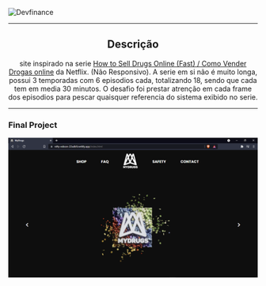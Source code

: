 <img src="/mydrugs/img/logo.png" alt="Devfinance" /></p>

---

 <h2 align = "center"> Descrição </h2>
 <p align = "center"> site inspirado na serie <a href="https://www.netflix.com/watch/80226513?trackId=200257859">How to Sell Drugs Online (Fast) / Como Vender Drogas online</a> da Netflix. (Não Responsivo). A serie em si não é muito longa, possui 3 temporadas com 6 episodios cada, totalizando 18, sendo que cada tem em media 30 minutos. O desafio foi prestar atrenção em cada frame dos episodios para pescar quaisquer referencia do sistema exibido no serie.</p> 

---
### Final Project

  <img src="https://github.com/Caixetadev/MyDgrus/blob/main/img/home.png" alt="Devfinance" />
</p>
